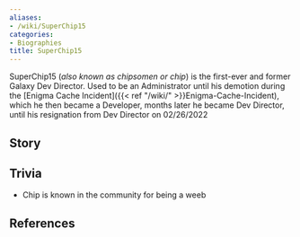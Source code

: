 ```yaml
---
aliases:
- /wiki/SuperChip15
categories:
- Biographies
title: SuperChip15
---
```


SuperChip15 (_also known as chipsomen or chip_) is the first-ever and former Galaxy Dev Director. Used to be an Administrator until his demotion during the [Enigma Cache Incident]({{< ref "/wiki/" >}}Enigma-Cache-Incident), which he then became a Developer, months later he became Dev Director, until his resignation from Dev Director on 02/26/2022

## Story

## Trivia

- Chip is known in the community for being a weeb

## References

<references />